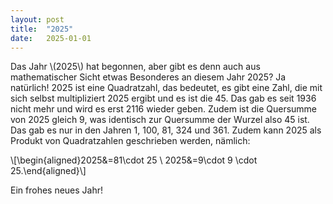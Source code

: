 ```yaml
---
layout: post
title:  "2025"
date:   2025-01-01 
---
```

Das Jahr \\(2025\\) hat begonnen, aber gibt es denn auch aus mathematischer Sicht etwas Besonderes an diesem Jahr 2025? 
Ja natürlich! 2025 ist eine Quadratzahl, das bedeutet, es gibt eine Zahl, die mit sich selbst multipliziert 2025 ergibt und es ist die 45. 
Das gab es seit 1936 nicht mehr und wird es erst 2116 wieder geben. Zudem ist die Quersumme von 2025 gleich 9, was identisch zur Quersumme der Wurzel also 45 ist. 
Das gab es nur in den Jahren 1, 100, 81, 324 und 361. Zudem kann 2025 als Produkt von Quadratzahlen geschrieben werden, nämlich: 

\\[\begin{aligned}2025&=81\cdot 25 \\ 2025&=9\cdot 9 \cdot 25.\end{aligned}\\]

Ein frohes neues Jahr!
